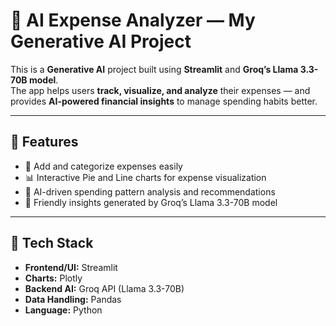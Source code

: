 # 💸 AI Expense Analyzer — My Generative AI Project

This is a **Generative AI** project built using **Streamlit** and **Groq’s Llama 3.3-70B model**.  
The app helps users **track, visualize, and analyze** their expenses — and provides **AI-powered financial insights** to manage spending habits better.

---

## 🚀 Features
- 📅 Add and categorize expenses easily
- 📊 Interactive Pie and Line charts for expense visualization
- 🧠 AI-driven spending pattern analysis and recommendations
- 💬 Friendly insights generated by Groq’s Llama 3.3-70B model

---

## 🧠 Tech Stack
- **Frontend/UI:** Streamlit  
- **Charts:** Plotly  
- **Backend AI:** Groq API (Llama 3.3-70B)  
- **Data Handling:** Pandas  
- **Language:** Python  
